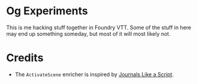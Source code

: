 # Og Experiments

This is me hacking stuff together in Foundry VTT.
Some of the stuff in here may end up something someday, but most of it will most likely not.

# Credits

-   The `ActivateScene` enricher is inspired by [Journals Like a Script](https://github.com/claypooj21/journals-like-a-script).
